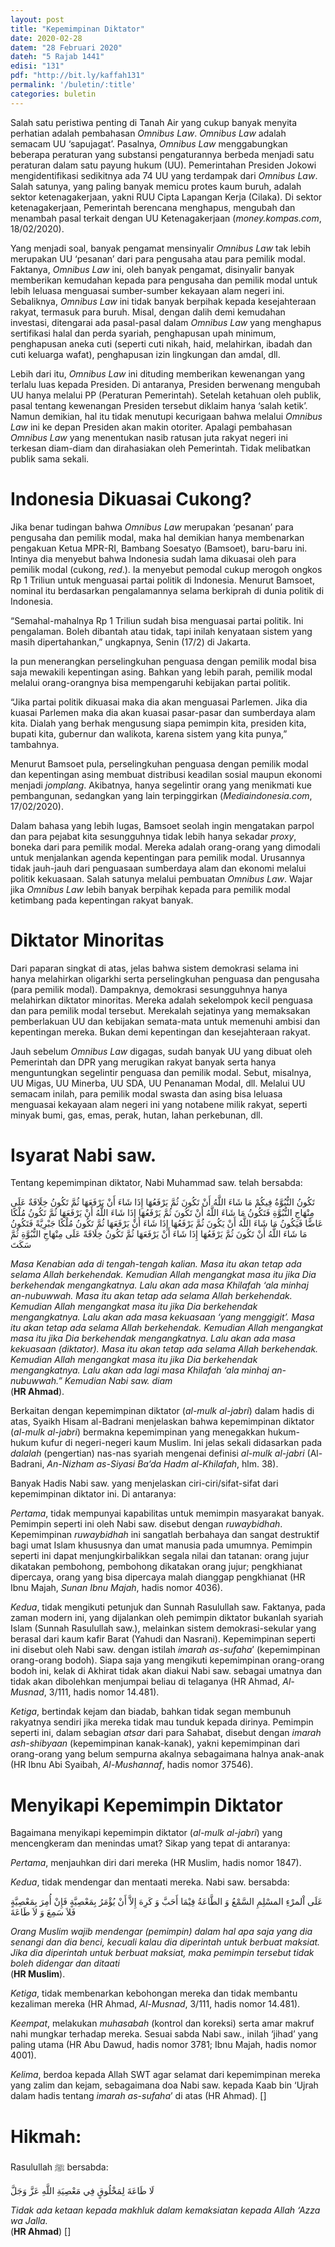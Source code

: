 ```yaml
---
layout: post
title: "Kepemimpinan Diktator"
date: 2020-02-28
datem: "28 Februari 2020"
dateh: "5 Rajab 1441"
edisi: "131"
pdf: "http://bit.ly/kaffah131"
permalink: '/buletin/:title'
categories: buletin
---
```


Salah satu peristiwa penting di Tanah Air yang cukup banyak menyita perhatian adalah pembahasan *Omnibus Law*. *Omnibus Law* adalah semacam UU ‘sapujagat’. Pasalnya, *Omnibus Law* menggabungkan beberapa peraturan yang substansi pengaturannya berbeda menjadi satu peraturan dalam satu payung hukum (UU). Pemerintahan Presiden Jokowi mengidentifikasi sedikitnya ada 74 UU yang terdampak dari *Omnibus Law*. Salah satunya, yang paling banyak memicu protes kaum buruh, adalah sektor ketenagakerjaan, yakni RUU Cipta Lapangan Kerja (Cilaka). Di sektor ketenagakerjaan, Pemerintah berencana menghapus, mengubah dan menambah pasal terkait dengan UU Ketenagakerjaan (*money.kompas.com*, 18/02/2020).

Yang menjadi soal, banyak pengamat mensinyalir *Omnibus Law* tak lebih merupakan UU ‘pesanan’ dari para pengusaha atau para pemilik modal. Faktanya, *Omnibus Law* ini, oleh banyak pengamat, disinyalir banyak memberikan kemudahan kepada para pengusaha dan pemilik modal untuk lebih leluasa menguasai sumber-sumber kekayaan alam negeri ini. Sebaliknya, *Omnibus Law* ini tidak banyak berpihak kepada kesejahteraan rakyat, termasuk para buruh. Misal, dengan dalih demi kemudahan investasi, ditengarai ada pasal-pasal dalam *Omnibus Law* yang menghapus sertifikasi halal dan perda syariah, penghapusan upah minimum, penghapusan aneka cuti (seperti cuti nikah, haid, melahirkan, ibadah dan cuti keluarga wafat), penghapusan izin lingkungan dan amdal, dll.

Lebih dari itu, *Omnibus Law* ini dituding memberikan kewenangan yang terlalu luas kepada Presiden. Di antaranya, Presiden berwenang mengubah UU hanya melalui PP (Peraturan Pemerintah). Setelah ketahuan oleh publik, pasal tentang kewenangan Presiden tersebut diklaim hanya ‘salah ketik’. Namun demikian, hal itu tidak menutupi kecurigaan bahwa melalui *Omnibus Law* ini ke depan Presiden akan makin otoriter. Apalagi pembahasan *Omnibus Law* yang menentukan nasib ratusan juta rakyat negeri ini terkesan diam-diam dan dirahasiakan oleh Pemerintah. Tidak melibatkan publik sama sekali.

# Indonesia Dikuasai Cukong?

Jika benar tudingan bahwa *Omnibus Law* merupakan ‘pesanan’ para pengusaha dan pemilik modal, maka hal demikian hanya membenarkan pengakuan Ketua MPR-RI, Bambang Soesatyo (Bamsoet), baru-baru ini. Intinya dia menyebut bahwa Indonesia sudah lama dikuasai oleh para pemilik modal (cukong, *red*.). Ia menyebut pemodal cukup merogoh ongkos Rp 1 Triliun untuk menguasai partai politik di Indonesia. Menurut Bamsoet, nominal itu berdasarkan pengalamannya selama berkiprah di dunia politik di Indonesia.

“Semahal-mahalnya Rp 1 Triliun sudah bisa menguasai partai politik. Ini pengalaman. Boleh dibantah atau tidak, tapi inilah kenyataan sistem yang masih dipertahankan,” ungkapnya, Senin (17/2) di Jakarta.

Ia pun menerangkan perselingkuhan penguasa dengan pemilik modal bisa saja mewakili kepentingan asing. Bahkan yang lebih parah, pemilik modal melalui orang-orangnya bisa mempengaruhi kebijakan partai politik.

“Jika partai politik dikuasai maka dia akan menguasai Parlemen. Jika dia kuasai Parlemen maka dia akan kuasai pasar-pasar dan sumberdaya alam kita. Dialah yang berhak mengusung siapa pemimpin kita, presiden kita, bupati kita, gubernur dan walikota, karena sistem yang kita punya,” tambahnya.


Menurut Bamsoet pula, perselingkuhan penguasa dengan pemilik modal dan kepentingan asing membuat distribusi keadilan sosial maupun ekonomi menjadi *jomplang*. Akibatnya, hanya segelintir orang yang menikmati kue pembangunan, sedangkan yang lain terpinggirkan (*Mediaindonesia.com*, 17/02/2020).

Dalam bahasa yang lebih lugas, Bamsoet seolah ingin mengatakan parpol dan para pejabat kita sesungguhnya tidak lebih hanya sekadar *proxy*, boneka dari para pemilik modal. Mereka adalah orang-orang yang dimodali untuk menjalankan agenda kepentingan para pemilik modal. Urusannya tidak jauh-jauh dari penguasaan sumberdaya alam dan ekonomi melalui politik kekuasaan. Salah satunya melalui pembuatan *Omnibus Law*. Wajar jika *Omnibus Law* lebih banyak berpihak kepada para pemilik modal ketimbang pada kepentingan rakyat banyak.

# Diktator Minoritas

Dari paparan singkat di atas, jelas bahwa sistem demokrasi selama ini hanya melahirkan oligarkhi serta perselingkuhan penguasa dan pengusaha (para pemilik modal). Dampaknya, demokrasi sesungguhnya hanya melahirkan diktator minoritas. Mereka adalah sekelompok kecil penguasa dan para pemilik modal tersebut. Merekalah sejatinya yang memaksakan pemberlakuan UU dan kebijakan semata-mata untuk memenuhi ambisi dan kepentingan mereka. Bukan demi kepentingan dan kesejahteraan rakyat.

Jauh sebelum *Omnibus Law* digagas, sudah banyak UU yang dibuat oleh Pemerintah dan DPR yang merugikan rakyat banyak serta hanya menguntungkan segelintir penguasa dan pemilik modal. Sebut, misalnya, UU Migas, UU Minerba, UU SDA, UU Penanaman Modal, dll. Melalui UU semacam inilah, para pemilik modal swasta dan asing bisa leluasa menguasai kekayaan alam negeri ini yang notabene milik rakyat, seperti minyak bumi, gas, emas, perak, hutan, lahan perkebunan, dll.

# Isyarat Nabi saw.

Tentang kepemimpinan diktator, Nabi Muhammad saw. telah bersabda:

<p class="text-right-arabic">
تَكُونُ النُّبُوَّةُ فِيكُمْ مَا شَاءَ اللَّهُ أَنْ تَكُونَ ثُمَّ يَرْفَعُهَا إِذَا شَاءَ أَنْ يَرْفَعَهَا ثُمَّ تَكُونُ خِلَافَةٌ عَلَى مِنْهَاجِ النُّبُوَّةِ فَتَكُونُ مَا شَاءَ اللَّهُ أَنْ تَكُونَ ثُمَّ يَرْفَعُهَا إِذَا شَاءَ اللَّهُ أَنْ يَرْفَعَهَا ثُمَّ تَكُونُ مُلْكًا عَاضًّا فَيَكُونُ مَا شَاءَ اللَّهُ أَنْ يَكُونَ ثُمَّ يَرْفَعُهَا إِذَا شَاءَ أَنْ يَرْفَعَهَا ثُمَّ تَكُونُ مُلْكًا جَبْرِيَّةً فَتَكُونُ مَا شَاءَ اللَّهُ أَنْ تَكُونَ ثُمَّ يَرْفَعُهَا إِذَا شَاءَ أَنْ يَرْفَعَهَا ثُمَّ تَكُونُ خِلَافَةً عَلَى مِنْهَاجِ النُّبُوَّةِ ثُمَّ سَكَتَ
</p>

<p class="text-right-arti">
<i>Masa Kenabian ada di tengah-tengah kalian. Masa itu akan tetap ada selama Allah berkehendak. Kemudian Allah mengangkat masa itu jika Dia berkehendak mengangkatnya. Lalu akan ada masa Khilafah ‘ala minhaj an-nubuwwah. Masa itu akan tetap ada selama Allah berkehendak. Kemudian Allah mengangkat masa itu jika Dia berkehendak mengangkatnya. Lalu akan ada masa kekuasaan ‘yang menggigit’. Masa itu akan tetap ada selama Allah berkehendak. Kemudian Allah mengangkat masa itu jika Dia berkehendak mengangkatnya. Lalu akan ada masa kekuasaan (diktator). Masa itu akan tetap ada selama Allah berkehendak. Kemudian Allah mengangkat masa itu jika Dia berkehendak mengangkatnya. Lalu akan ada lagi masa Khilafah ‘ala minhaj an-nubuwwah.” Kemudian Nabi saw. diam</i><br>
(<b>HR Ahmad</b>).
</p>

Berkaitan dengan kepemimpinan diktator (*al-mulk al-jabri*) dalam hadis di atas, Syaikh Hisam al-Badrani menjelaskan bahwa kepemimpinan diktator (*al-mulk al-jabri*) bermakna kepemimpinan yang menegakkan hukum-hukum kufur di negeri-negeri kaum Muslim. Ini jelas sekali didasarkan pada *dalalah* (pengertian) nas-nas syariah mengenai definisi *al-mulk al-jabri* (Al-Badrani, *An-Nizham as-Siyasi Ba’da Hadm al-Khilafah*, hlm. 38).

Banyak Hadis Nabi saw. yang menjelaskan ciri-ciri/sifat-sifat dari kepemimpinan diktator ini. Di antaranya:

*Pertama*, tidak mempunyai kapabilitas untuk memimpin masyarakat banyak. Pemimpin seperti ini oleh Nabi saw. disebut dengan *ruwaybidhah*. Kepemimpinan *ruwaybidhah* ini sangatlah berbahaya dan sangat destruktif bagi umat Islam khususnya dan umat manusia pada umumnya. Pemimpin seperti ini dapat menjungkirbalikkan segala nilai dan tatanan: orang jujur dikatakan pembohong, pembohong dikatakan orang jujur; pengkhianat dipercaya, orang yang bisa dipercaya malah dianggap pengkhianat (HR Ibnu Majah, *Sunan Ibnu Majah*, hadis nomor 4036).

*Kedua*, tidak mengikuti petunjuk dan Sunnah Rasulullah saw. Faktanya, pada zaman modern ini, yang dijalankan oleh pemimpin diktator bukanlah syariah Islam (Sunnah Rasulullah saw.), melainkan sistem demokrasi-sekular yang berasal dari kaum kafir Barat (Yahudi dan Nasrani). Kepemimpinan seperti ini disebut oleh Nabi saw. dengan istilah *imarah as-sufaha*’ (kepemimpinan orang-orang bodoh). Siapa saja yang mengikuti kepemimpinan orang-orang bodoh ini, kelak di Akhirat tidak akan diakui Nabi saw. sebagai umatnya dan tidak akan dibolehkan menjumpai beliau di telaganya (HR Ahmad, *Al-Musnad*, 3/111, hadis nomor 14.481).

*Ketiga*, bertindak kejam dan biadab, bahkan tidak segan membunuh rakyatnya sendiri jika mereka tidak mau tunduk kepada dirinya. Pemimpin seperti ini, dalam sebagian *atsar* dari para Sahabat, disebut dengan *imarah ash-shibyaan* (kepemimpinan kanak-kanak), yakni kepemimpinan dari orang-orang yang belum sempurna akalnya sebagaimana halnya anak-anak (HR Ibnu Abi Syaibah, *Al-Mushannaf*, hadis nomor 37546).

# Menyikapi Kepemimpin Diktator

Bagaimana menyikapi kepemimpin diktator (*al-mulk al-jabri*) yang mencengkeram dan menindas umat? Sikap yang tepat di antaranya:

*Pertama*, menjauhkan diri dari mereka (HR Muslim, hadis nomor 1847).

*Kedua*, tidak mendengar dan mentaati mereka. Nabi saw. bersabda:

<p class="text-right-arabic">
عَلَى اْلمرْءِ المسْلِمِ السَّمْعُ وَ الطَّاعَةُ فِيْمَا أَحَبَّ وَ كَرِهَ إِلاَّ أَنْ يُؤْمَرُ بِمَعْصِيَّةٍ فَإِنْ أُمِرَ بِمَعْصِيَّةٍ فَلاَ سَمِعَ وَ لاَ طَاعَةَ
</p>

<p class="text-right-arti">
<i>Orang Muslim wajib mendengar (pemimpin) dalam hal apa saja yang dia senangi dan dia benci, kecuali kalau dia diperintah untuk berbuat maksiat. Jika dia diperintah untuk berbuat maksiat, maka pemimpin tersebut tidak boleh didengar dan ditaati</i><br>
(<b>HR Muslim</b>).
</p>

*Ketiga*, tidak membenarkan kebohongan mereka dan tidak membantu kezaliman mereka (HR Ahmad, *Al-Musnad*, 3/111, hadis nomor 14.481).

*Keempat*, melakukan *muhasabah* (kontrol dan koreksi) serta amar makruf nahi mungkar terhadap mereka. Sesuai sabda Nabi saw., inilah ‘jihad’ yang paling utama (HR Abu Dawud, hadis nomor 3781; Ibnu Majah, hadis nomor 4001).

*Kelima*, berdoa kepada Allah SWT agar selamat dari kepemimpinan mereka yang zalim dan kejam, sebagaimana doa Nabi saw. kepada Kaab bin ‘Ujrah dalam hadis tentang *imarah as-sufaha*’ di atas (HR Ahmad). []



<!-- HIKMAH -->
<div class="card mt-5">
  <div class="card-header">
  <h1>Hikmah:</h1>
  </div>

  <div class="card-body">
  <p class="text-center">
  Rasulullah ﷺ  bersabda:
  </p>

  <p class="text-center-arabic">
  لَا طَاعَةَ لِمَخْلُوقٍ فِي مَعْصِيَةِ اللَّهِ عَزَّ وَجَلَّ
  </p>

  <p class="text-center">
  <i>Tidak ada ketaan kepada makhluk dalam kemaksiatan kepada Allah ‘Azza wa Jalla.</i><br>
  (<b>HR Ahmad</b>) []
  </p>
  </div>
</div>
<!-- END HIKMAH -->
